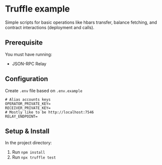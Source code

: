 # Truffle example

Simple scripts for basic operations like hbars transfer, balance fetching, and contract interactions (deployment and calls).

## Prerequisite

You must have running:

- JSON-RPC Relay

## Configuration

Create `.env` file based on `.env.example`

```
# Alias accounts keys
OPERATOR_PRIVATE_KEY=
RECEIVER_PRIVATE_KEY=
# Mostly like to be http://localhost:7546
RELAY_ENDPOINT=
```

## Setup & Install

In the project directory:

1. Run `npm install`
2. Run `npx truffle test`
